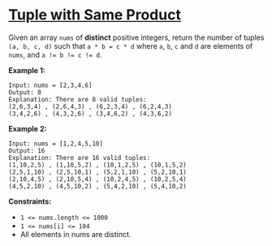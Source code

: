 [Tuple with Same Product](https://leetcode.com/problems/tuple-with-same-product)
===
Given an array `nums` of **distinct** positive integers, return the number of tuples `(a, b, c, d)` such that
`a * b = c * d` where `a`, `b`, `c` and `d` are elements of `nums`, and `a != b != c != d`.

**Example 1:**

```
Input: nums = [2,3,4,6]
Output: 8
Explanation: There are 8 valid tuples:
(2,6,3,4) , (2,6,4,3) , (6,2,3,4) , (6,2,4,3)
(3,4,2,6) , (4,3,2,6) , (3,4,6,2) , (4,3,6,2)
```

**Example 2:**

```
Input: nums = [1,2,4,5,10]
Output: 16
Explanation: There are 16 valid tuples:
(1,10,2,5) , (1,10,5,2) , (10,1,2,5) , (10,1,5,2)
(2,5,1,10) , (2,5,10,1) , (5,2,1,10) , (5,2,10,1)
(2,10,4,5) , (2,10,5,4) , (10,2,4,5) , (10,2,5,4)
(4,5,2,10) , (4,5,10,2) , (5,4,2,10) , (5,4,10,2)

```

**Constraints:**

* `1 <= nums.length <= 1000`
* `1 <= nums[i] <= 104`
* All elements in nums are distinct.